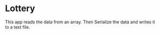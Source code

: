 # Lottery
This app reads the data from an array. Then Serialize the data and writes it to a text file.
